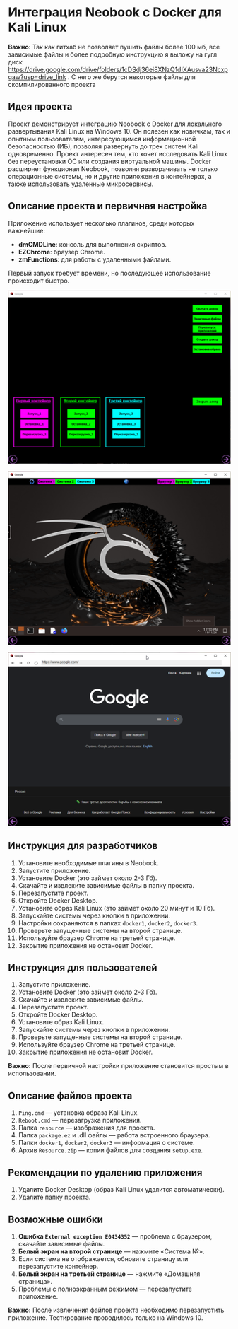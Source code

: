 # Интеграция Neobook с Docker для Kali Linux

**Важно:** Так как гитхаб не позволяет пушить файлы более 100 мб, все зависимые файлы и более подробную инструкцию я выложу на гугл диск https://drive.google.com/drive/folders/1cDSdj36ei8XNzQ1dIXAusva23Ncxpgaw?usp=drive_link .
С него же берутся некоторые файлы для скомпилированного проекта


## Идея проекта
Проект демонстрирует интеграцию Neobook с Docker для локального развертывания Kali Linux на Windows 10. Он полезен как новичкам, так и опытным пользователям, интересующимся информационной безопасностью (ИБ), позволяя развернуть до трех систем Kali одновременно. Проект интересен тем, кто хочет исследовать Kali Linux без переустановки ОС или создания виртуальной машины. Docker расширяет функционал Neobook, позволяя разворачивать не только операционные системы, но и другие приложения в контейнерах, а также использовать удаленные микросервисы.

## Описание проекта и первичная настройка
Приложение использует несколько плагинов, среди которых важнейшие:
- **dmCMDLine**: консоль для выполнения скриптов.
- **EZChrome**: браузер Chrome.
- **zmFunctions**: для работы с удаленными файлами.

Первый запуск требует времени, но последующее использование происходит быстро.

![Страница настроек](https://github.com/Umbrella-Dix/Neobook-and-Docker/blob/main/%D0%B2%D0%B8%D0%B7%D1%83%D0%B0%D0%BB%20%D0%BF%D1%80%D0%BE%D0%B5%D0%BA%D1%82%D0%B0%20%D0%BA%D0%B0%D1%80%D1%82%D0%B8%D0%BD%D0%BA%D0%B8/kali_Test_0b8TS8ATaU.png)

![Страница запуска системы](https://github.com/Umbrella-Dix/Neobook-and-Docker/blob/main/%D0%B2%D0%B8%D0%B7%D1%83%D0%B0%D0%BB%20%D0%BF%D1%80%D0%BE%D0%B5%D0%BA%D1%82%D0%B0%20%D0%BA%D0%B0%D1%80%D1%82%D0%B8%D0%BD%D0%BA%D0%B8/kali_Test_BlkLirRta7.png)

![Страница с браузером гугл](https://github.com/Umbrella-Dix/Neobook-and-Docker/blob/main/%D0%B2%D0%B8%D0%B7%D1%83%D0%B0%D0%BB%20%D0%BF%D1%80%D0%BE%D0%B5%D0%BA%D1%82%D0%B0%20%D0%BA%D0%B0%D1%80%D1%82%D0%B8%D0%BD%D0%BA%D0%B8/kali_Test_qO1Z1MmeAg.png)


## Инструкция для разработчиков
1. Установите необходимые плагины в Neobook.
2. Запустите приложение.
3. Установите Docker (это займет около 2-3 Гб).
4. Скачайте и извлеките зависимые файлы в папку проекта.
5. Перезапустите проект.
6. Откройте Docker Desktop.
7. Установите образ Kali Linux (это займет около 20 минут и 10 Гб).
8. Запускайте системы через кнопки в приложении.
9. Настройки сохраняются в папках `docker1`, `docker2`, `docker3`.
10. Проверьте запущенные системы на второй странице.
11. Используйте браузер Chrome на третьей странице.
12. Закрытие приложения не остановит Docker.

## Инструкция для пользователей
1. Запустите приложение.
2. Установите Docker (это займет около 2-3 Гб).
3. Скачайте и извлеките зависимые файлы.
4. Перезапустите проект.
5. Откройте Docker Desktop.
6. Установите образ Kali Linux.
7. Запускайте системы через кнопки в приложении.
8. Проверьте запущенные системы на второй странице.
9. Используйте браузер Chrome на третьей странице.
10. Закрытие приложения не остановит Docker.

**Важно:** После первичной настройки приложение становится простым в использовании.

## Описание файлов проекта
1. `Ping.cmd` — установка образа Kali Linux.
2. `Reboot.cmd` — перезагрузка приложения.
3. Папка `resource` — изображения для проекта.
4. Папка `package.ez` и .dll файлы — работа встроенного браузера.
5. Папки `docker1`, `docker2`, `docker3` — информация о системе.
6. Архив `Resource.zip` — копии файлов для создания `setup.exe`.

## Рекомендации по удалению приложения
1. Удалите Docker Desktop (образ Kali Linux удалится автоматически).
2. Удалите папку проекта.

## Возможные ошибки
1. **Ошибка `External exception E0434352`** — проблема с браузером, скачайте зависимые файлы.
2. **Белый экран на второй странице** — нажмите «Система №».
3. Если система не отображается, обновите страницу или перезапустите контейнер.
4. **Белый экран на третьей странице** — нажмите «Домашняя страница».
5. Проблемы с полноэкранным режимом — перезапустите приложение.

**Важно:** После извлечения файлов проекта необходимо перезапустить приложение. Тестирование проводилось только на Windows 10.
